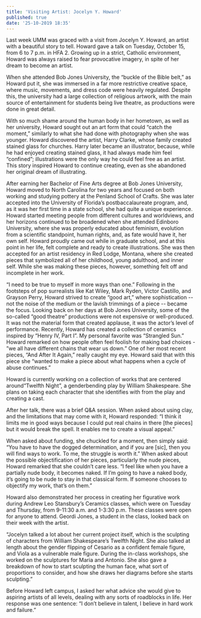 ```yaml
---
title: 'Visiting Artist: Jocelyn Y. Howard'
published: true
date: '25-10-2019 18:35'
---
```


Last week UMM was graced with a visit from Jocelyn Y. Howard, an artist with a beautiful story to tell. Howard gave a talk on Tuesday, October 15, from 6 to 7 p.m. in HFA 2. Growing up in a strict, Catholic environment, Howard was always raised to fear provocative imagery,  in spite of her dream to become an artist.

When she attended Bob Jones University, the “buckle of the Bible belt,” as Howard put it, she was immersed in a far more restrictive creative space, where music, movements, and dress code were heavily regulated. Despite this, the university had a large collection of religious artwork, with the main source of entertainment for students being live theatre, as productions were done in great detail. 

With so much shame around the human body in her hometown, as well as her university, Howard sought out an art form that could “catch the moment,” similarly to what she had done with photography when she was younger. Howard discovered the artist, Harry Clarke, whose family created stained glass for churches. Harry later became an illustrator, because, while he had enjoyed creating stained glass, it had always made him feel “confined”; illustrations were the only way he could feel free as an artist. This story inspired Howard to continue creating, even as she abandoned her original dream of illustrating.

After earning her Bachelor of Fine Arts degree at Bob Jones University, Howard moved to North Carolina for two years and focused on both working and studying pottery at the Penland School of Crafts. She was later accepted into the University of Florida’s postbaccalaureate program, and, as it was her first time in a state school, she had quite a unique experience. Howard started meeting people from different cultures and worldviews, and her horizons continued to be broadened when she attended Edinboro University, where she was properly educated about feminism, evolution from a scientific standpoint, human rights, and, as fate would have it, her own self. Howard proudly came out while in graduate school, and at this point in her life, felt complete and ready to create illustrations. She was then accepted for
an artist residency in Red Lodge, Montana, where she created pieces that symbolized all of her childhood, young adulthood, and inner self. While she was making these pieces, however, something felt off and incomplete in her work. 

“I need to be true to myself in more ways than one.” Following in the footsteps of pop surrealists like Kat Wiley, Mark Ryden, Victor Castillo, and Grayson Perry, Howard strived to create “good art,” where sophistication -- not the noise of the medium or the lavish trimmings of a piece -- became the focus. Looking back on her days at Bob Jones University, some of the so-called “good theatre” productions were not expensive or well-produced. It was not the material form that created applause, it was the actor’s level of performance. Recently, Howard has created a collection of ceramics inspired by “Henry IV, Part I”. My personal favorite was “Strangled Sun.” Howard remarked on how people often feel foolish for making bad choices - ”we all have different chains that wear us down.” One of her most recent pieces, “And After It Again,” really caught my eye. Howard said that with this piece she “wanted to make a piece about what happens when a cycle of abuse continues.” 

Howard is currently working on a collection of works that are centered around“Twelfth Night”, a genderbending play by William Shakespeare. She plans on taking each character that she identifies with from the play and creating a cast.

After her talk, there was a brief Q&A session. When asked about using clay, and the limitations that may come with it, Howard responded: “I think it limits me in good ways because I could put real chains in there [the pieces] but it would break the spell. It enables me to create a visual appeal.”

When asked about funding, she chuckled for a moment, then simply said: “You have to have the dogged determination, and if you are [sic], then you will find ways to work. To me, the struggle is worth it.” When asked about the possible objectification of her pieces, particularly the nude pieces, Howard remarked that she couldn’t care less. “I feel like when you have a partially nude body, it becomes naked. If I’m going to have a naked body, it’s going to be nude to stay in that classical form. If someone chooses to objectify my work, that’s on them.”

Howard also demonstrated her process in creating her figurative work during Andrew Leo Stansbury’s Ceramics classes, which were on Tuesday and Thursday, from
9-11:30 a.m. and 1-3:30 p.m. These classes were open for anyone to attend. Geordi Jones, a student in the class, looked back on their week with the artist.

“Jocelyn talked a lot about her current project itself, which is the sculpting of characters from William Shakespeare’s Twelfth Night. She also talked at length about the
gender flipping of Cesario as a confident female figure, and Viola as a vulnerable male figure. During the in-class workshops, she worked on the sculptures for Maria and Antonio. She also gave a breakdown of how to start sculpting the human face, what sort of proportions to consider, and how she draws her diagrams before she starts sculpting.”

Before Howard left campus, I asked her what advice she would give to aspiring artists of all levels, dealing with any sorts of roadblocks in life. Her response was one
sentence: “I don’t believe in talent, I believe in hard work and failure.”